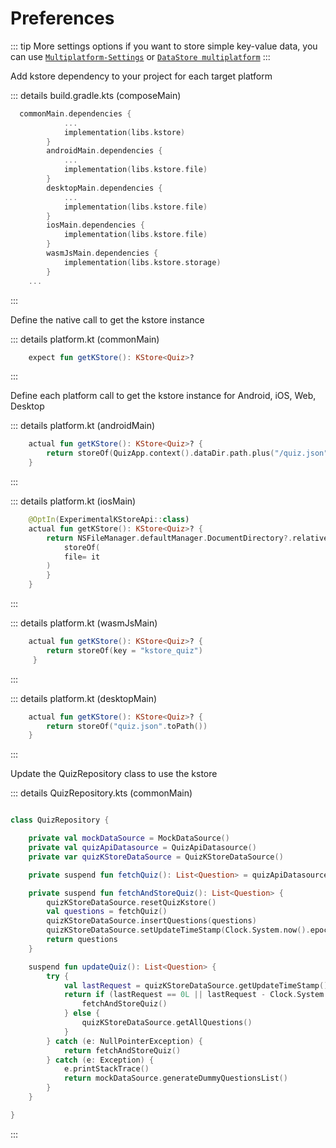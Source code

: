 #  Preferences


 ::: tip More settings options
 if you want to store  simple key-value data, you can use [`Multiplatform-Settings`](https://github.com/russhwolf/multiplatform-settings) or [`DataStore multiplatform`]('https://developer.android.com/reference/kotlin/androidx/datastore/package-summary.html')
 :::


Add kstore dependency to your project for each target platform

 ::: details build.gradle.kts (composeMain) 

``` kotlin
  commonMain.dependencies {
            ...
            implementation(libs.kstore)
        }
        androidMain.dependencies {
            ...
            implementation(libs.kstore.file)
        }
        desktopMain.dependencies {
            ...
            implementation(libs.kstore.file)
        }
        iosMain.dependencies {
            implementation(libs.kstore.file)
        }
        wasmJsMain.dependencies {
            implementation(libs.kstore.storage)
        }
    ...
````
:::


Define the native call to get the kstore instance

 ::: details platform.kt (commonMain) 
``` kotlin
    expect fun getKStore(): KStore<Quiz>?
````
:::

Define each platform call to get the kstore instance for Android, iOS, Web, Desktop

 ::: details platform.kt (androidMain) 
``` kotlin
    actual fun getKStore(): KStore<Quiz>? {
        return storeOf(QuizApp.context().dataDir.path.plus("/quiz.json").toPath())
    }
````
:::

 ::: details platform.kt (iosMain) 
``` kotlin
    @OptIn(ExperimentalKStoreApi::class)
    actual fun getKStore(): KStore<Quiz>? {
        return NSFileManager.defaultManager.DocumentDirectory?.relativePath?.plus("/quiz.json")?.toPath()?.let {
            storeOf(
            file= it
        )
        }
    }
````
:::

 ::: details platform.kt (wasmJsMain) 
``` kotlin
    actual fun getKStore(): KStore<Quiz>? {
        return storeOf(key = "kstore_quiz")
     }

````
:::

 ::: details platform.kt (desktopMain) 
``` kotlin
    actual fun getKStore(): KStore<Quiz>? {
        return storeOf("quiz.json".toPath())
    }

````
:::

Update the QuizRepository class to use the kstore

 ::: details QuizRepository.kts (commonMain) 

``` kotlin

class QuizRepository {

    private val mockDataSource = MockDataSource()
    private val quizApiDatasource = QuizApiDatasource()
    private var quizKStoreDataSource = QuizKStoreDataSource()

    private suspend fun fetchQuiz(): List<Question> = quizApiDatasource.getAllQuestions().questions

    private suspend fun fetchAndStoreQuiz(): List<Question> {
        quizKStoreDataSource.resetQuizKstore()
        val questions = fetchQuiz()
        quizKStoreDataSource.insertQuestions(questions)
        quizKStoreDataSource.setUpdateTimeStamp(Clock.System.now().epochSeconds)
        return questions
    }

    suspend fun updateQuiz(): List<Question> {
        try {
            val lastRequest = quizKStoreDataSource.getUpdateTimeStamp()
            return if (lastRequest == 0L || lastRequest - Clock.System.now().epochSeconds > 300000) {
                fetchAndStoreQuiz()
            } else {
                quizKStoreDataSource.getAllQuestions()
            }
        } catch (e: NullPointerException) {
            return fetchAndStoreQuiz()
        } catch (e: Exception) {
            e.printStackTrace()
            return mockDataSource.generateDummyQuestionsList()
        }
    }

}
````
:::
